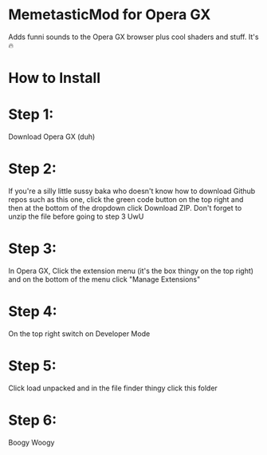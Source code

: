 # MemetasticMod for Opera GX

Adds funni sounds to the Opera GX browser plus cool shaders and stuff. It's 🔥

# How to Install

# Step 1: 
Download Opera GX (duh)
# Step 2:
If you're a silly little sussy baka who doesn't know how to download Github repos such as this one, click the green code button on the top right and then at the bottom of the dropdown click Download ZIP. Don't forget to unzip the file before going to step 3 UwU
# Step 3: 
In Opera GX, Click the extension menu (it's the box thingy on the top right) and on the bottom of the menu click "Manage Extensions"
# Step 4:
On the top right switch on Developer Mode
# Step 5: 
Click load unpacked and in the file finder thingy click this folder
# Step 6: 
Boogy Woogy